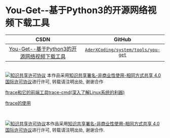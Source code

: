 You-Get--基于Python3的开源网络视频下载工具
=======

| CSDN | GitHub |
|:----:|:------:|
| [You-Get--基于Python3的开源网络视频下载工具](http://blog.csdn.net/gatieme/article/details/61623891) | [`AderXCoding/system/tools/you-get`](https://github.com/gatieme/AderXCoding/tree/master/system/tools/you-get) |

<br>
<a rel="license" href="http://creativecommons.org/licenses/by-nc-sa/4.0/"><img alt="知识共享许可协议" style="border-width:0" src="https://i.creativecommons.org/l/by-nc-sa/4.0/88x31.png" /></a>
本作品采用<a rel="license" href="http://creativecommons.org/licenses/by-nc-sa/4.0/">知识共享署名-非商业性使用-相同方式共享 4.0 国际许可协议</a>进行许可, 转载请注明出处, 谢谢合作
<br>

[ftrace和它的前端工具trace-cmd(深入了解Linux系统的利器)](http://blog.yufeng.info/archives/1012)

[ftrace的使用](http://blog.csdn.net/cybertan/article/details/8258394)





<br>

<a rel="license" href="http://creativecommons.org/licenses/by-nc-sa/4.0/"><img alt="知识共享许可协议" style="border-width:0" src="https://i.creativecommons.org/l/by-nc-sa/4.0/88x31.png" /></a>本作品采用<a rel="license" href="http://creativecommons.org/licenses/by-nc-sa/4.0/">知识共享署名-非商业性使用-相同方式共享 4.0 国际许可协议</a>进行许可, 转载请注明出处, 谢谢合作.
